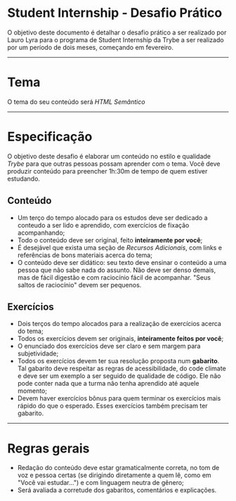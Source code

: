 # Student Internship - Desafio Prático

O objetivo deste documento é detalhar o desafio prático a ser realizado por Lauro Lyra para o programa de Student Internship da Trybe a ser realizado por um período de dois meses, começando em fevereiro.

---

# Tema

O tema do seu conteúdo será _HTML Semântico_

---

# Especificação

O objetivo deste desafio é elaborar um conteúdo no estilo e qualidade _Trybe_ para que outras pessoas possam aprender com o tema. Você deve produzir conteúdo para preencher 1h:30m de tempo de quem estiver estudando.

## Conteúdo

- Um terço do tempo alocado para os estudos deve ser dedicado a conteudo a ser lido e aprendido, com exercícios de fixação acompanhando;
- Todo o conteúdo deve ser original, feito **inteiramente por você**;
- É desejável que exista uma seção de _Recursos Adicionais_, com links e referências de bons materiais acerca do tema;
- O conteúdo deve ser didático: seu texto deve ensinar o conteúdo a uma pessoa que não sabe nada do assunto. Não deve ser denso demais, mas de fácil digestão e com raciocínio fácil de acompanhar. "Seus saltos de raciocínio" devem ser pequenos.

## Exercícios

- Dois terços do tempo alocados para a realização de exercícios acerca do tema;
- Todos os exercícios devem ser originais, **inteiramente feitos por você**;
- O enunciado dos exercícios deve ser claro e sem margem para subjetividade;
- Todos os exercícios devem ter sua resolução proposta num **gabarito**. Tal gabarito deve respeitar as regras de acessibilidade, do code climate e deve ser um exemplo a ser seguido de qualidade de código. Ele não pode conter nada que a turma não tenha aprendido até aquele momento;
- Devem haver exercícios bônus para quem terminar os exercícios mais rápido do que o esperado. Esses exercícios também precisam ter gabarito.

---

# Regras gerais

- Redação do conteúdo deve estar gramaticalmente correta, no tom de voz e pessoa certas (se dirigindo diretamente a quem lê, como em "Você vai estudar...") e com linguagem neutra de gênero;
- Será avaliada a corretude dos gabaritos, comentários e explicações.
